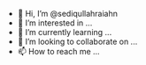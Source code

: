 - 👋 Hi, I’m @sediqullahraiahn
- 👀 I’m interested in ...
- 🌱 I’m currently learning ...
- 💞️ I’m looking to collaborate on ...
- 📫 How to reach me ...

<!---
sediqullahraiahn/sediqullahraiahn is a ✨ special ✨ repository because its `README.md` (this file) appears on your GitHub profile.
You can click the Preview link to take a look at your changes.
--->
